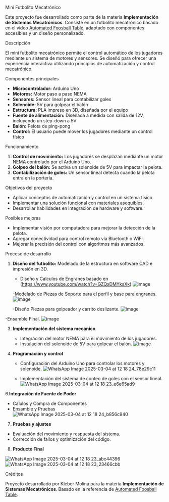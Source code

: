 Mini Futbolito Mecatrónico  

Este proyecto fue desarrollado como parte de la materia **Implementación de Sistemas Mecatrónicos**. Consiste en un futbolito mecatrónico basado en el video [Automated Foosball Table](https://www.youtube.com/watch?v=JqSubWfrhvw), adaptado con componentes accesibles y un diseño personalizado.  

Descripción  

El mini futbolito mecatrónico permite el control automático de los jugadores mediante un sistema de motores y sensores. Se diseñó para ofrecer una experiencia interactiva utilizando principios de automatización y control mecatrónico.  

Componentes principales  

- **Microcontrolador:** Arduino Uno  
- **Motores:** Motor paso a paso NEMA  
- **Sensores:** Sensor lineal para contabilizar goles  
- **Solenoide:** 5V para golpear el balón  
- **Estructura:** PLA impreso en 3D, diseñada por el equipo  
- **Fuente de alimentación:** Diseñada a medida con salida de 12V, incluyendo un step-down a 5V  
- **Balón:** Pelota de ping-pong  
- **Control:** El usuario puede mover los jugadores mediante un control físico  

Funcionamiento  

1. **Control de movimiento:** Los jugadores se desplazan mediante un motor NEMA controlado por el Arduino Uno.  
2. **Golpeo del balón:** Se activa un solenoide de 5V para impactar la pelota.  
3. **Contabilización de goles:** Un sensor lineal detecta cuando la pelota entra en la portería.  

Objetivos del proyecto  

- Aplicar conceptos de automatización y control en un sistema físico.  
- Implementar una solución funcional con materiales asequibles.  
- Desarrollar habilidades en integración de hardware y software.  

Posibles mejoras  

- Implementar visión por computadora para mejorar la detección de la pelota.  
- Agregar conectividad para control remoto vía Bluetooth o WiFi.  
- Mejorar la precisión del control con algoritmos más avanzados.  

Proceso de desarrollo  

1. **Diseño del futbolito:** Modelado de la estructura en software CAD e impresión en 3D.
   - Diseño y Calculos de Engranes basado en (https://www.youtube.com/watch?v=GZQxDMYksXk)
  ![image](https://github.com/user-attachments/assets/49659164-70ce-4076-adfd-2063709259fd)
   
   -Modelado de Piezas de Soporte para el perfil y base para engranes.
   ![image](https://github.com/user-attachments/assets/d4be3da8-b068-48a1-a3fe-61fd5cbda7a1)

   -Diseño Piezas para golpeador y carrito deslizante.
   ![image](https://github.com/user-attachments/assets/c1cb8876-4b7e-40a2-b061-63647b6cfa87)

  -Ensamble Final.
  ![image](https://github.com/user-attachments/assets/4afe912f-b366-4900-ba06-91d9f3196eb7)

 
3. **Implementación del sistema mecánico**
   - Integración del motor NEMA para el movimiento de los jugadores.  
   - Instalación del solenoide de 5V para golpear el balón.
   ![image](https://github.com/user-attachments/assets/e113d3f0-80d0-462d-8792-2839366076ac)


5. **Programación y control**  
   - Configuración del Arduino Uno para controlar los motores y solenoide.
   ![WhatsApp Image 2025-03-04 at 12 18 24_78e29c11](https://github.com/user-attachments/assets/5168cf78-6b7d-4ab4-b45e-799cd3ae2ec4)

   - Implementación del sistema de conteo de goles con el sensor lineal.
   ![WhatsApp Image 2025-03-04 at 12 18 23_e6e65ad9](https://github.com/user-attachments/assets/7fc85142-0300-4296-9617-1db708e560df)


6.**Integración de Fuente de Poder**
   - Calulos y Compra de Componentes
   - Ensamble y Pruebas
![WhatsApp Image 2025-03-04 at 12 18 24_b856c940](https://github.com/user-attachments/assets/3318b5b0-7f39-44da-98cf-7c89bb62be4e)


7.  **Pruebas y ajustes**  
   - Evaluación del movimiento y respuesta del sistema.  
   - Corrección de fallos y optimización del código.

8. **Producto Final**

![WhatsApp Image 2025-03-04 at 12 18 23_abc44396](https://github.com/user-attachments/assets/f31c429f-9389-4937-ada8-e6d1840fcf45)
![WhatsApp Image 2025-03-04 at 12 18 23_23466cbb](https://github.com/user-attachments/assets/fb5d772f-ffec-4816-8174-0b01a50684da)

Créditos  

Proyecto desarrollado por Kleber Molina para la materia **Implementación de Sistemas Mecatrónicos**. Basado en la referencia de [Automated Foosball Table](https://www.youtube.com/watch?v=JqSubWfrhvw). 
